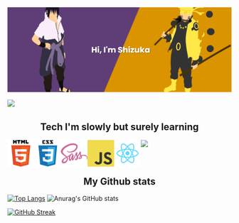<img src="https://raw.githubusercontent.com/shizukaayane/shizukaayane/main/banner.png" />

![](https://komarev.com/ghpvc/?username=shizukaayane&style=flat-square)

<h2 align="center">Tech I'm slowly but surely learning</h2>

<img align="left" src="https://raw.githubusercontent.com/github/explore/80688e429a7d4ef2fca1e82350fe8e3517d3494d/topics/html/html.png" height="60">
<img align="left" src="https://raw.githubusercontent.com/github/explore/80688e429a7d4ef2fca1e82350fe8e3517d3494d/topics/css/css.png" height="60">
<img align="left" src="https://raw.githubusercontent.com/github/explore/80688e429a7d4ef2fca1e82350fe8e3517d3494d/topics/sass/sass.png" height="60">
<img align="left" src="https://raw.githubusercontent.com/github/explore/80688e429a7d4ef2fca1e82350fe8e3517d3494d/topics/javascript/javascript.png" height="60">
<img align="left" src="https://raw.githubusercontent.com/github/explore/80688e429a7d4ef2fca1e82350fe8e3517d3494d/topics/react/react.png" height="60">
<img align="left" src="https://raw.githubusercontent.com/styled-components/brand/master/styled-components.png" height="60">

<br />  
<br />  
<br />  

<h2 align="center">My Github stats</h2>

[![Top Langs](https://github-readme-stats.vercel.app/api/top-langs/?username=shizukaayane&theme=cobalt)](https://github.com/anuraghazra/github-readme-stats)
![Anurag's GitHub stats](https://github-readme-stats.vercel.app/api?username=shizukaayane&count_private=true&theme=cobalt)


[![GitHub Streak](https://github-readme-streak-stats.herokuapp.com?user=shizukaayane&theme=tokyonight&hide_border=true)](https://git.io/streak-stats)


